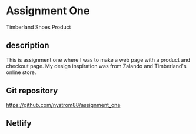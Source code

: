 # Assignment One
Timberland Shoes Product

## description 
This is assignment one where I was to make a web page with a product and checkout page. My design inspiration was from Zalando and Timberland's online store.


## Git repository
https://github.com/nystrom88/assignment_one
## Netlify
